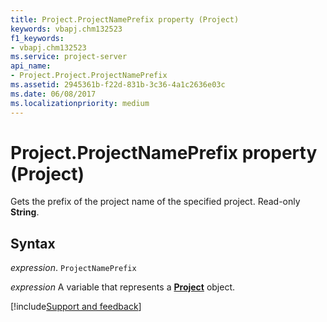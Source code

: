 ```yaml
---
title: Project.ProjectNamePrefix property (Project)
keywords: vbapj.chm132523
f1_keywords:
- vbapj.chm132523
ms.service: project-server
api_name:
- Project.Project.ProjectNamePrefix
ms.assetid: 2945361b-f22d-831b-3c36-4a1c2636e03c
ms.date: 06/08/2017
ms.localizationpriority: medium
---
```



# Project.ProjectNamePrefix property (Project)

Gets the prefix of the project name of the specified project. Read-only **String**.


## Syntax

_expression_. `ProjectNamePrefix`

_expression_ A variable that represents a **[Project](project.project.md)** object.

[!include[Support and feedback](~/includes/feedback-boilerplate.md)]